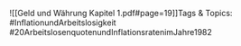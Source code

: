
![[Geld und Währung Kapitel 1.pdf#page=19]]Tags & Topics:
   #InflationundArbeitslosigkeit
   #20ArbeitslosenquotenundInflationsratenimJahre1982